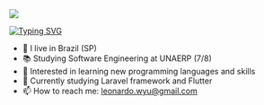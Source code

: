 <img src="https://capsule-render.vercel.app/api?type=waving&color=1E90FF&height=120" />

[![Typing SVG](https://readme-typing-svg.herokuapp.com?font=&duration=3500&pause=1000&center=true&vCenter=true&width=435&lines=Hello%2C+my+name+is+Leonardo;I'm+graduating+in+Software+Engineering)](https://git.io/typing-svg)

- 👋 I live in Brazil (SP)
- 📚 Studying Software Engineering at UNAERP (7/8)
- 👀 Interested in learning new programming languages and skills
- 🌱 Currently studying Laravel framework and Flutter
- 📫 How to reach me: leonardo.wyu@gmail.com
